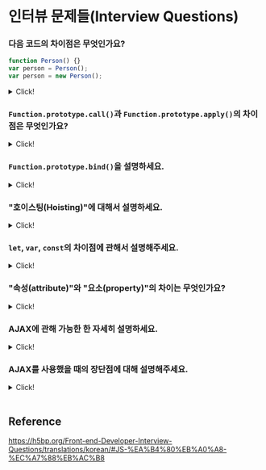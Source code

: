 # 인터뷰 문제들(Interview Questions)

### 다음 코드의 차이점은 무엇인가요?

```javascript
function Person() {}
var person = Person();
var person = new Person();
```

<details>
    <summary>Click!</summary>

<br>

-   `function Person() {}`은 함수 선언문입니다. 따라서 런타임 이전에 선언되며, 호이스팅이 됩니다. 이때, 호출이 되지 않는다면 실행이 되지 않습니다.
-   `var person = Person();`은 함수를 호출하고, 반환값을 변수에 저장하는 명령문입니다.
-   `var person = new Person();`에서 `Person()` 함수는 생성자 함수로써 동작합니다. 따라서 `Person()` 함수가 반환하는 값에 따라 변수 `person`에 저장되는 값이 달라지는데, 반환하는 값이 객체라면 반환한 객체가, 객체 이외의 값이라면 `Person()` 함수의 `this`가 저장됩니다.

</details>

### `Function.prototype.call()`과 `Function.prototype.apply()`의 차이점은 무엇인가요?

<details>
    <summary>Click!</summary>

<br>

두 메소드 모두 함수 내 `this`를 명시적으로 고정해주기 위해 사용하지만, 복수 인자를 받을 때 `call()` 메소드는 인자를 따로따로 받고 `apply()` 메소드는 유사 배열 객체로 받습니다.

</details>

### `Function.prototype.bind()`을 설명하세요.

<details>
    <summary>Click!</summary>

<br>

```javascript
const user = {
    firstName: "Foo",
    sayHello() {
        console.log(`Hello, ${this.firstName}!`);
    },
};

const hello = user.sayHello;
hello(); // Hello, undefined!
```

위 코드와 같이 객체 메소드는 개체 내부가 아닌 다른 곳에 전달되어 호출되면 `this`가 사라집니다.

`hello`에 `user.sayHello`를 전달할 때, `bind()`를 사용하면 `this`를 `user`로 고정할 수 있습니다.

```javascript
const hello = user.sayHello.bind(user);
hello(); // Hello, Foo!
```

이처럼 `bind()`는 함수에 전달되는 `this`를 고정시켜줍니다. 또한 `bind()`의 두 번쨰 인자부터는 원본 함수의 인자로 전달되어 고정시켜줍니다.

</details>

### "호이스팅(Hoisting)"에 대해서 설명하세요.

<details>
    <summary>Click!</summary>

<br>

호이스팅이란 JavaScript 인터프리터가 변수와 함수의 메모리 공간을 선언 전에 미리 할당하는 것을 말합니다. 따라서 변수를 선언하는 코드보다 변수를 사용하는 코드가 먼저 등장할 수 있습니다. 호이스팅 시 `var`로 선언한 변수는 `undefined`로 초기화되지만, `let`이나 `const`로 선언한 변수는 초기화되지 않습니다.

```javascript
console.log(varNum); // undefined
var varNum;

console.log(constNum); // 2
const constNum = 2;
```

아래와 같은 경우에는 `ReferenceError`가 발생하므로 주의해야 합니다.

-   선언 없이 초기화하는 코드만 존재하는 경우

```javascript
console.log(num); // ReferenceError. 선언하는 코드가 존재하지 않으므로 호이스팅이 발생하지 않습니다.
num = 2;
```

-   `let`이나 `const`로 선언한 변수를 초기화 전에 사용하는 경우

```javascript
console.log(num); // ReferenceError. const로 선언한 변수이므로 초기화된 값이 존재하지 않습니다.
const num;
```

</details>

### `let`, `var`, `const`의 차이점에 관해서 설명해주세요.

<details>
    <summary>Click!</summary>

<br>

const는 변하지 않는 변수 즉, 상수를 선언할 때 사용합니다. 상수는 재할당할 수 없으므로 상수를 변경하려고 하면 에러가 발생합니다.

let은 변수를 선언할 때 사용합니다.

var도 let과 마찬가지로 변수를 선언할 때 사용합니다. 일반적으로 var과 let은 바꿔 사용해도 큰 문제가 없지만, var은 let과 다르게 아래와 같은 특징을 가집니다.

1. var은 블록 스코프가 없습니다. var로 선언한 변수의 스코프는 함수 스코프이거나 전역 스코프입니다. 블록 기준으로 스코프가 생성되지 않기 때문에 블록 밖 (if문, for문 등) 에서 변수에 접근이 가능합니다.
2. var은 재선언이 가능합니다.
3. var은 할당 전에 사용이 가능합니다. let으로 선언한 변수는 호이스팅 될 때 초기값이 할당되지 않아 값을 할당한 후 사용할 수 있지만, var로 선언한 변수는 호이스팅 될 때 자동으로 undefined로 값이 할당되어 할당하지 않아도 사용이 가능합니다.

</details>

### "속성(attribute)"와 "요소(property)"의 차이는 무엇인가요?

<details>
    <summary>Click!</summary>

<br>

| Attribute                 | Property              |
| ------------------------- | --------------------- |
| HTML 태그 안에서 사용     | DOM 객체 안에서 사용  |
| 대·소문자를 구분하지 않음 | 대·소문자를 구분함    |
| 문자열 값만 가능          | 모든 타입의 값이 가능 |

(자세히) [속성(Attribute)와 프로퍼티(Property)](JavaScript/attribute-property.md)

</details>

### AJAX에 관해 가능한 한 자세히 설명하세요.

<details>
    <summary>Click!</summary>

<br>

AJAX는 Asynchronous JavaScript And XML의 약자로, "비동기적"으로 동작하며 사용자의 이벤트에 따라 웹 페이지를 일부만 변경하거나 서버와 데이터를 주고받을 수 있게 해줍니다.

(자세히) [AJAX](JavaScript/ajax.md)

</details>

### AJAX를 사용했을 때의 장단점에 대해 설명해주세요.

<details>
    <summary>Click!</summary>

<br>

AJAX의 장점

-   웹 페이지 전체를 다시 로딩하지 않고도, 웹 페이지의 일부분만을 갱신할 수 있습니다.
-   웹 페이지가 로드된 후에 서버로 데이터 요청을 보낼 수 있습니다.
-   웹 페이지가 로드된 후에 서버로부터 데이터를 받을 수 있습니다.
-   백그라운드 영역에서 서버로 데이터를 보낼 수 있습니다.

AJAX의 한계

-   AJAX는 클라이언트가 서버에 데이터를 요청하는 클라이언트 풀링 방식을 사용하므로, 서버 푸시 방식의 실시간 서비스는 만들 수 없습니다.
-   AJAX로는 바이너리 데이터를 보내거나 받을 수 없습니다.
-   AJAX 스크립트가 포함된 서버가 아닌 다른 서버로 AJAX 요청을 보낼 수는 없습니다.
-   클라이언트의 PC로 AJAX 요청을 보낼 수는 없습니다.

(자세히) [AJAX](JavaScript/ajax.md)

</details>

<br>

## Reference

https://h5bp.org/Front-end-Developer-Interview-Questions/translations/korean/#JS-%EA%B4%80%EB%A0%A8-%EC%A7%88%EB%AC%B8

